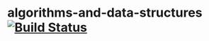 # algorithms-and-data-structures [![Build Status](https://travis-ci.org/vkhv/algorithms-and-data-structures.svg?branch=master)](https://travis-ci.org/vkhv/algorithms-and-data-structures)
